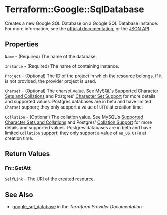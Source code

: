 # Terraform::Google::SqlDatabase

Creates a new Google SQL Database on a Google SQL Database Instance. For more information, see
the [official documentation](https://cloud.google.com/sql/),
or the [JSON API](https://cloud.google.com/sql/docs/admin-api/v1beta4/databases).

## Properties

`Name` - (Required) The name of the database.

`Instance` - (Required) The name of containing instance.

`Project` - (Optional) The ID of the project in which the resource belongs. If it is not provided, the provider project is used.

`Charset` - (Optional) The charset value. See MySQL's [Supported Character Sets and Collations](https://dev.mysql.com/doc/refman/5.7/en/charset-charsets.html) and Postgres' [Character Set Support](https://www.postgresql.org/docs/9.6/static/multibyte.html) for more details and supported values. Postgres databases are in beta and have limited `Charset` support; they only support a value of `UTF8` at creation time.

`Collation` - (Optional) The collation value. See MySQL's [Supported Character Sets and Collations](https://dev.mysql.com/doc/refman/5.7/en/charset-charsets.html) and Postgres' [Collation Support](https://www.postgresql.org/docs/9.6/static/collation.html) for more details and supported values. Postgres databases are in beta and have limited `Collation` support; they only support a value of `en_US.UTF8` at creation time.


## Return Values

### Fn::GetAtt

`SelfLink` - The URI of the created resource.

## See Also

* [google_sql_database](https://www.terraform.io/docs/providers/google/r/sql_database.html) in the _Terraform Provider Documentation_